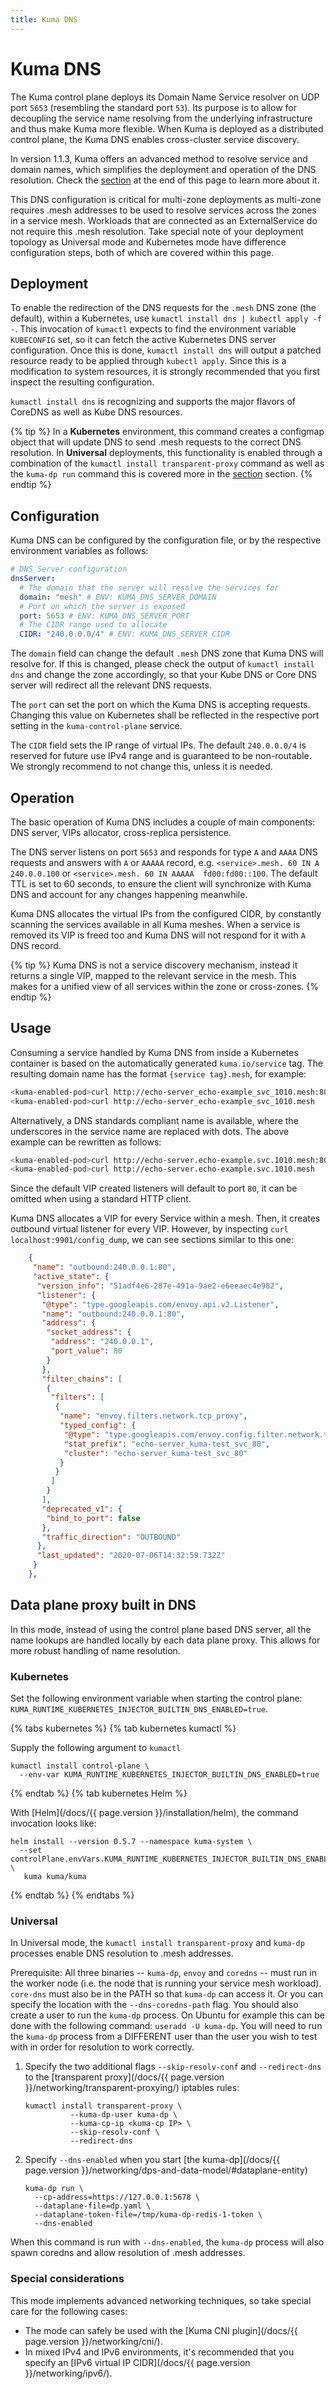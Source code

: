 ```yaml
---
title: Kuma DNS
---
```

# Kuma DNS

The Kuma control plane deploys its Domain Name Service resolver on UDP port `5653` (resembling the standard port `53`). Its purpose is to allow for decoupling the service name resolving from the underlying infrastructure and thus make Kuma more flexible. When Kuma is deployed as a distributed control plane, the Kuma DNS enables cross-cluster service discovery.

In version 1.1.3, Kuma offers an advanced method to resolve service and domain names, which simplifies the deployment
and operation of the DNS resolution. Check the [section](#data-plane-proxy-built-in-dns) at the end of this page to
learn more about it.

This DNS configuration is critical for multi-zone deployments as multi-zone requires .mesh addresses to be used to resolve services across the zones in a service mesh. Workloads that are connected as an ExternalService do not require this .mesh resolution. Take special note of your deployment topology as Universal mode and Kubernetes mode have difference configuration steps, both of which are covered within this page.

## Deployment

To enable the redirection of the DNS requests for the `.mesh` DNS zone (the default), within a Kubernetes, use `kumactl install dns | kubectl apply -f -`. This invocation of `kumactl` expects to find the environment variable `KUBECONFIG` set, so it can fetch the active Kubernetes DNS server configuration. Once this is done, `kumactl install dns` will output a patched resource ready to be applied through `kubectl apply`. Since this is a modification to system resources, it is strongly recommended that you first inspect the resulting configuration.

`kumactl install dns` is recognizing and supports the major flavors of CoreDNS as well as Kube DNS resources.

{% tip %}
In a **Kubernetes** environment, this command creates a configmap object that will update DNS to send .mesh requests to the correct DNS resolution. In **Universal** deployments, this functionality is enabled through a combination of the `kumactl install transparent-proxy` command as well as the `kuma-dp run` command this is covered more in the [section](#universal) section.
{% endtip %}

## Configuration

Kuma DNS can be configured by the configuration file, or by the respective environment variables as follows:

```yaml
# DNS Server configuration
dnsServer:
  # The domain that the server will resolve the services for
  domain: "mesh" # ENV: KUMA_DNS_SERVER_DOMAIN
  # Port on which the server is exposed
  port: 5653 # ENV: KUMA_DNS_SERVER_PORT
  # The CIDR range used to allocate
  CIDR: "240.0.0.0/4" # ENV: KUMA_DNS_SERVER_CIDR
```

The `domain` field can change the default `.mesh` DNS zone that Kuma DNS will resolve for. If this is changed, please check the output of `kumactl install dns` and change the zone accordingly, so that your Kube DNS or Core DNS server will redirect all the relevant DNS requests.

The `port` can set the port on which the Kuma DNS is accepting requests. Changing this value on Kubernetes shall be reflected in the respective port setting in the `kuma-control-plane` service. 

The `CIDR` field sets the IP range of virtual IPs. The default `240.0.0.0/4` is reserved for future use IPv4 range and is guaranteed to be non-routable. We strongly recommend to not change this, unless it is needed.

## Operation 

The basic operation of Kuma DNS includes a couple of main components: DNS server, VIPs allocator, cross-replica persistence.

The DNS server listens on port `5653` and responds for type `A` and `AAAA` DNS requests and answers with `A` or `AAAAA` record, e.g. ```<service>.mesh. 60 IN A  240.0.0.100``` or ```<service>.mesh. 60 IN AAAAA  fd00:fd00::100```. The default TTL is set to 60 seconds, to ensure the client will synchronize with Kuma DNS and account for any changes happening meanwhile.

Kuma DNS allocates the virtual IPs from the configured CIDR, by constantly scanning the services available in all Kuma meshes. When a service is removed its VIP is freed too and Kuma DNS will not respond for it with `A` DNS record.

{% tip %}
Kuma DNS is not a service discovery mechanism, instead it returns a single VIP, mapped to the relevant service in the mesh. This makes for a unified view of all services within the zone or cross-zones.
{% endtip %}

## Usage

Consuming a service handled by Kuma DNS from inside a Kubernetes container is based on the automatically generated `kuma.io/service` tag. The resulting domain name has the format `{service tag}.mesh`, for example:
```bash
<kuma-enabled-pod>curl http://echo-server_echo-example_svc_1010.mesh:80
<kuma-enabled-pod>curl http://echo-server_echo-example_svc_1010.mesh
```

Alternatively, a DNS standards compliant name is available, where the underscores in the service name are replaced with dots.
The above example can be rewritten as follows:
```bash
<kuma-enabled-pod>curl http://echo-server.echo-example.svc.1010.mesh:80
<kuma-enabled-pod>curl http://echo-server.echo-example.svc.1010.mesh
```

Since the default VIP created listeners will default to port `80`, it can be omitted when using a standard HTTP client.
 
Kuma DNS allocates a VIP for every Service within a mesh. Then, it creates outbound virtual listener for every VIP. However, by inspecting `curl localhost:9901/config_dump`, we can see sections similar to this one:

```json
    {
     "name": "outbound:240.0.0.1:80",
     "active_state": {
      "version_info": "51adf4e6-287e-491a-9ae2-e6eeaec4e982",
      "listener": {
       "@type": "type.googleapis.com/envoy.api.v2.Listener",
       "name": "outbound:240.0.0.1:80",
       "address": {
        "socket_address": {
         "address": "240.0.0.1",
         "port_value": 80
        }
       },
       "filter_chains": [
        {
         "filters": [
          {
           "name": "envoy.filters.network.tcp_proxy",
           "typed_config": {
            "@type": "type.googleapis.com/envoy.config.filter.network.tcp_proxy.v2.TcpProxy",
            "stat_prefix": "echo-server_kuma-test_svc_80",
            "cluster": "echo-server_kuma-test_svc_80"
           }
          }
         ]
        }
       ],
       "deprecated_v1": {
        "bind_to_port": false
       },
       "traffic_direction": "OUTBOUND"
      },
      "last_updated": "2020-07-06T14:32:59.732Z"
     }
    },
```

## Data plane proxy built in DNS

In this mode, instead of using the control plane based DNS server, all the name lookups are handled locally by each data plane proxy.
This allows for more robust handling of name resolution.

### Kubernetes

Set the following environment variable when starting the control plane:
`KUMA_RUNTIME_KUBERNETES_INJECTOR_BUILTIN_DNS_ENABLED=true`.

{% tabs kubernetes %}
{% tab kubernetes kumactl %}

Supply the following argument to `kumactl`

```shell
kumactl install control-plane \
  --env-var KUMA_RUNTIME_KUBERNETES_INJECTOR_BUILTIN_DNS_ENABLED=true
```

{% endtab %}
{% tab kubernetes Helm %}

With [Helm](/docs/{{ page.version }}/installation/helm), the command invocation looks like:

```shell
helm install --version 0.5.7 --namespace kuma-system \
  --set controlPlane.envVars.KUMA_RUNTIME_KUBERNETES_INJECTOR_BUILTIN_DNS_ENABLED=true \
   kuma kuma/kuma
```

{% endtab %}
{% endtabs %}

### Universal

In Universal mode, the `kumactl install transparent-proxy` and `kuma-dp` processes enable DNS resolution to .mesh addresses.

Prerequisite: All three binaries -- `kuma-dp`, `envoy` and `coredns` -- must run in the worker node (i.e. the node that is running your service mesh workload).
`core-dns` must also be in the PATH so that `kuma-dp` can access it. Or you can specify the location
with the `--dns-coredns-path` flag. You should also create a user to run the `kuma-dp` process. On Ubuntu for example this can be done with the following command: `useradd -U kuma-dp`. You will need to run the `kuma-dp` process from a DIFFERENT user than the user you wish to test with in order for resolution to work correctly.

1.  Specify the two additional flags `--skip-resolv-conf` and `--redirect-dns` to the [transparent proxy](/docs/{{ page.version }}/networking/transparent-proxying/) iptables rules:

    ```shell
    kumactl install transparent-proxy \
              --kuma-dp-user kuma-dp \
              --kuma-cp-ip <kuma-cp IP> \
              --skip-resolv-conf \
              --redirect-dns
    ```

2.  Specify `--dns-enabled` when you start [the kuma-dp](/docs/{{ page.version }}/networking/dps-and-data-model/#dataplane-entity)

    ```shell
    kuma-dp run \
      --cp-address=https://127.0.0.1:5678 \
      --dataplane-file=dp.yaml \
      --dataplane-token-file=/tmp/kuma-dp-redis-1-token \
      --dns-enabled
    ```

When this command is run with `--dns-enabled`, the `kuma-dp` process will also spawn coredns and allow resolution of .mesh addresses.

### Special considerations

This mode implements advanced networking techniques, so take special care for the following cases:

 * The mode can safely be used with the [Kuma CNI plugin](/docs/{{ page.version }}/networking/cni/).
 * In mixed IPv4 and IPv6 environments, it's recommended that you specify an [IPv6 virtual IP CIDR](/docs/{{ page.version }}/networking/ipv6/).
